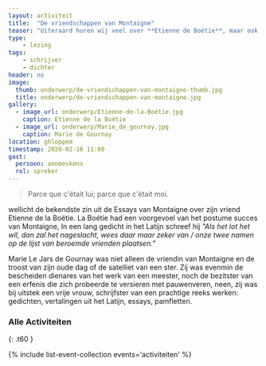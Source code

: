 ```yaml
---
layout: activiteit
title:  "De vriendschappen van Montaigne"
teaser: "Uiteraard horen wij veel over **Etienne de Boétie**, maar ook **Marie le Jars de Gournay** komt aan de beurt. Zonder haar zouden we trouwens geen essays gehad hebben."
type:
    - lezing
tags:
    - schrijver
    - dichter
header: no
image:
  thumb: onderwerp/de-vriendschappen-van-montaigne-thumb.jpg
  title: onderwerp/de-vriendschappen-van-montaigne.jpg
gallery:
  - image_url: onderwerp/Etienne-de-la-Boétie.jpg
    caption: Etienne de la Boétie
  - image_url: onderwerp/Marie_de_gournay.jpg
    caption: Marie de Gournay
location: ghloppem
timestamp: 2020-02-16 11:00
gast:
  persoon: annmeskens
  rol: spreker 
---
```

> Parce que c'était lui; parce que c'était moi.
  
wellicht de bekendste zin uit de Essays van Montaigne over zijn vriend Etienne de la Boëtie. La Boétie had een voorgevoel van het postume succes van Montaigne, In een lang gedicht in het Latijn schreef hij *"Als het lot het wil, dan zal het nageslacht, wees daar maar zeker van / onze twee namen op de lijst van beroemde vrienden plaatsen."*

Marie Le Jars de Gournay was niet alleen de vriendin van Montaigne en de troost van zijn oude dag of de satelliet van een ster. Zij was evenmin de bescheiden dienares van het werk van een meester, noch de bezitster van een erfenis die zich probeerde te versieren met pauwenveren, neen, zij was bij uitstek een vrije vrouw, schrijfster van een prachtige reeks werken: gedichten, vertalingen uit het Latijn, essays, pamfletten.

### Alle Activiteiten

{: .t60 }

{% include list-event-collection events='activiteiten' %}
